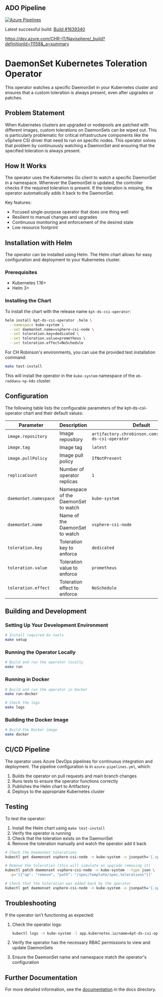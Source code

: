 ## ADO Pipeline

[![Azure Pipelines](https://img.shields.io/azure-devops/build/CHR-IT/Navisphere/11158?label=build&logo=azure-pipelines)](https://dev.azure.com/CHR-IT/Navisphere/_build?definitionId=11158&_a=summary)

Latest successful build: [Build #1639340](https://dev.azure.com/CHR-IT/Navisphere/_build/results?buildId=1639340&view=results)

https://dev.azure.com/CHR-IT/Navisphere/_build?definitionId=11158&_a=summary


# DaemonSet Kubernetes Toleration Operator

This operator watches a specific DaemonSet in your Kubernetes cluster and ensures that a custom toleration is always present, even after upgrades or patches.

## Problem Statement

When Kubernetes clusters are upgraded or nodepools are patched with different images, custom tolerations on DaemonSets can be wiped out. This is particularly problematic for critical infrastructure components like the vSphere CSI driver that need to run on specific nodes. This operator solves that problem by continuously watching a DaemonSet and ensuring that the specified toleration is always present.

## How It Works

The operator uses the Kubernetes Go client to watch a specific DaemonSet in a namespace. Whenever the DaemonSet is updated, the controller checks if the required toleration is present. If the toleration is missing, the operator automatically adds it back to the DaemonSet.

Key features:
- Focused single-purpose operator that does one thing well
- Resilient to manual changes and upgrades
- Continuous monitoring and enforcement of the desired state
- Low resource footprint

## Installation with Helm

The operator can be installed using Helm. The Helm chart allows for easy configuration and deployment to your Kubernetes cluster.

### Prerequisites

- Kubernetes 1.16+
- Helm 3+

### Installing the Chart

To install the chart with the release name `kpt-ds-csi-operator`:

```bash
helm install kpt-ds-csi-operator .helm \
  --namespace kube-system \
  --set daemonSet.name=vsphere-csi-node \
  --set toleration.key=dedicated \
  --set toleration.value=prometheus \
  --set toleration.effect=NoSchedule
```

For CH Robinson's environments, you can use the provided test installation command:

```bash
make test-install
```

This will install the operator in the `kube-system` namespace of the `eb-reddanu-np-k8s` cluster.

## Configuration

The following table lists the configurable parameters of the kpt-ds-csi-operator chart and their default values:

| Parameter | Description | Default |
| --------- | ----------- | ------- |
| `image.repository` | Image repository | `artifactory.chrobinson.com:5005/chr/kpt-ds-csi-operator` |
| `image.tag` | Image tag | `latest` |
| `image.pullPolicy` | Image pull policy | `IfNotPresent` |
| `replicaCount` | Number of operator replicas | `1` |
| `daemonSet.namespace` | Namespace of the DaemonSet to watch | `kube-system` |
| `daemonSet.name` | Name of the DaemonSet to watch | `vsphere-csi-node` |
| `toleration.key` | Toleration key to enforce | `dedicated` |
| `toleration.value` | Toleration value to enforce | `prometheus` |
| `toleration.effect` | Toleration effect to enforce | `NoSchedule` |

## Building and Development

### Setting Up Your Development Environment

```bash
# Install required Go tools
make setup
```

### Running the Operator Locally

```bash
# Build and run the operator locally
make run
```

### Running in Docker

```bash
# Build and run the operator in Docker
make run-docker

# Check the logs
make logs
```

### Building the Docker Image

```bash
# Build the Docker image
make docker
```

## CI/CD Pipeline

The operator uses Azure DevOps pipelines for continuous integration and deployment. The pipeline configuration is in `azure-pipelines.yml`, which:

1. Builds the operator on pull requests and main branch changes
2. Runs tests to ensure the operator functions correctly
3. Publishes the Helm chart to Artifactory
4. Deploys to the appropriate Kubernetes cluster

## Testing

To test the operator:

1. Install the Helm chart using `make test-install`
2. Verify the operator is running
3. Check that the toleration exists on the DaemonSet
4. Remove the toleration manually and watch the operator add it back

```bash
# Check the DaemonSet tolerations
kubectl get daemonset vsphere-csi-node -n kube-system -o jsonpath='{.spec.template.spec.tolerations}' | jq

# Remove the toleration (this will simulate an upgrade removing it)
kubectl patch daemonset vsphere-csi-node -n kube-system --type json \
  -p='[{"op": "remove", "path": "/spec/template/spec.tolerations"}]'

# Check that the toleration was added back by the operator
kubectl get daemonset vsphere-csi-node -n kube-system -o jsonpath='{.spec.template.spec.tolerations}' | jq
```

## Troubleshooting

If the operator isn't functioning as expected:

1. Check the operator logs:
   ```bash
   kubectl logs -n kube-system -l app.kubernetes.io/name=kpt-ds-csi-operator
   ```

2. Verify the operator has the necessary RBAC permissions to view and update DaemonSets

3. Ensure the DaemonSet name and namespace match the operator's configuration

## Further Documentation

For more detailed information, see the [documentation](docs/index.md) in the docs directory.
